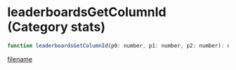 # leaderboardsGetColumnId (Category stats)

```js
function leaderboardsGetColumnId(p0: number, p1: number, p2: number): number
```

[filename](leaderboardsGetColumnId_m.md ':include')